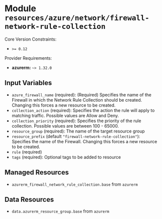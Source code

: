 
# Module `resources/azure/network/firewall-network-rule-collection`

Core Version Constraints:
* `>= 0.12`

Provider Requirements:
* **azurerm:** `~> 1.32.0`

## Input Variables
* `azure_firewall_name` (required): (Required) Specifies the name of the Firewall in which the Network Rule Collection should be created. Changing this forces a new resource to be created.
* `collection_action` (required): Specifies the action the rule will apply to matching traffic. Possible values are Allow and Deny.
* `collection_priority` (required): Specifies the priority of the rule collection. Possible values are between 100 - 65000.
* `resource_group` (required): The name of the target resource group
* `resource_prefix` (default `"firewall-network-rule-collection"`): Specifies the name of the Firewall. Changing this forces a new resource to be created.
* `rule` (required)
* `tags` (required): Optional tags to be added to resource

## Managed Resources
* `azurerm_firewall_network_rule_collection.base` from `azurerm`

## Data Resources
* `data.azurerm_resource_group.base` from `azurerm`

